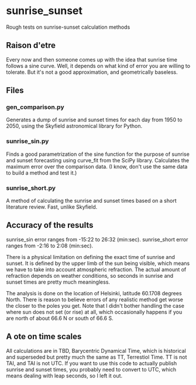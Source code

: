 # sunrise_sunset
Rough tests on sunrise-sunset calculation methods

## Raison d'etre

Every now and then someone comes up with the idea that sunrise time follows a sine curve. Well, it depends on what kind of error you are willing to tolerate. But it's not a good approximation, and geometrically baseless.

## Files

### gen_comparison.py

Generates a dump of sunrise and sunset times for each day from 1950 to 2050, using the Skyfield astronomical library for Python.

### sunrise_sin.py

Finds a good parametrization of the sine function for the purpose of sunrise and sunset forecasting using curve_fit from the SciPy library. Calculates the maximum error over the comparison data. (I know, don't use the same data to build a method and test it.)

### sunrise_short.py

A method of calculating the sunrise and sunset times based on a short literature review. Fast, unlike Skyfield.

## Accuracy of the results

sunrise_sin error ranges from -15:22 to 26:32 (min:sec). sunrise_short error ranges from -2:16 to 2:08 (min:sec).

There is a physical limitation on defining the exact time of sunrise and sunset. It is defined by the upper limb of the sun being visible, which means we have to take into account atmospheric refraction. The actual amount of refraction depends on weather conditions, so seconds in sunrise and sunset times are pretty much meaningless.

The analysis is done on the location of Helsinki, latitude 60.1708 degrees North. There is reason to believe errors of any realistic method get worse the closer to the poles you get. Note that I didn't bother handling the case where sun does not set (or rise) at all, which occasionally happens if you are north of about 66.6 N or south of 66.6 S.

## A ote on time scales

All calculations are in TBD, Barycentric Dynamical Time, which is historical and superseded but pretty much the same as TT, Terrestiol Time. TT is not TAI, and TAI is not UTC. If you want to use this code to actually publish sunrise and sunset times, you probably need to convert to UTC, which means dealing with leap seconds, so I left it out.
